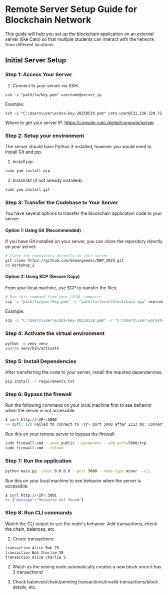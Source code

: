 # Remote Server Setup Guide for Blockchain Network

This guide will help you set up the blockchain application on an external server (like Cato) so that multiple students can interact with the network from different locations.

## Initial Server Setup

### Step 1: Access Your Server

1. Connect to your server via SSH:

```
ssh -i "path/to/key.pem" username@server_ip
```

Example:
   ```
   ssh -i "C:\Users\user\ecdsa-key-20250519.pem" cato-user@131.226.220.72
   ```

   Where to get your server IP: https://console.cato.digital/compute/server   

### Step 2: Setup your environment

The server should have Python 3 installed, however you would need to install Git and pip.

1. Install pip:
```bash
sudo yum install pip
```

2. Install Git (if not already installed):
```bash
sudo yum install git
```

### Step 3: Transfer the Codebase to Your Server

You have several options to transfer the blockchain application code to your server:

#### Option 1: Using Git (Recommended)

If you have Git installed on your server, you can clone the repository directly on your server:

```bash
# Clone the repository directly on your server
git clone https://github.com/debangeedas/DBP_2025.git
cd workshop_2
```

#### Option 2: Using SCP (Secure Copy)

From your local machine, use SCP to transfer the files:

```bash
# Run this command from your LOCAL computer
scp -i "path/to/your/key.pem" -r "path/to/local/blockchain-app" username@server_ip:/path/on/server/
```

Example:
```bash
scp -i "C:\Users\user\ecdsa-key-20250519.pem" -r "C:\Users\user\workshop_2" cato-user@131.226.220.72:/home/cato-user/workshop_2
```

### Step 4: Activate the virtual environment

```bash
python -m venv venv
source venv/bin/activate
```

### Step 5: Install Dependencies

After transferring the code to your server, install the required dependencies:

```bash
pip install -r requirements.txt
```

### Step 6: Bypass the firewall

Run the following command on your local machine first to see behavior when the server is not accessible:
 
```bash
$ curl http://<IP>:5000
>> curl: (7) Failed to connect to <IP> port 5000 after 2113 ms: Connection refused
```
Run this on your remote server to bypass the firewall:

```bash
sudo firewall-cmd --zone public --permanent --add-port=5000/tcp
sudo firewall-cmd --reload
```

### Step 7: Run the application

```bash
python main.py --host 0.0.0.0 --port 5000 --node-type miner --cli
```
Run this on your local machine to see behavior when the server is accessible:

```bash
$ curl http://<IP>:5001
>> {"message":"Resource not found"}
```

### Step 8: Run CLI commands

Watch the CLI output to see the node's behavior. Add transactions, check the chain, balances, etc.

1. Create transactions:
```bash
transaction Alice Bob 25
transaction Bob Charlie 10
transaction Alice Charlie 5
```

2. Watch as the mining node automatically creates a new block once it has 3 transactions!

3. Check balances/chain/pending transactions/invalid transactions/block details, etc.